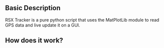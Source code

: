 ## Basic Description
RSX Tracker is a pure python script that uses the MatPlotLib module to read GPS data and live update it on a GUI.

## How does it work?
